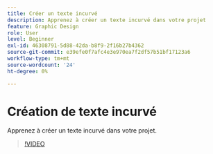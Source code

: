 ```yaml
---
title: Créer un texte incurvé
description: Apprenez à créer un texte incurvé dans votre projet
feature: Graphic Design
role: User
level: Beginner
exl-id: 46308791-5d88-42da-b8f9-2f16b27b4362
source-git-commit: e39efe0f7afc4e3e970ea7f2df57b51bf17123a6
workflow-type: tm+mt
source-wordcount: '24'
ht-degree: 0%

---
```


# Création de texte incurvé

Apprenez à créer un texte incurvé dans votre projet.

>[!VIDEO](https://video.tv.adobe.com/v/3420224?quality=12&learn=on&hidetitle=true)
